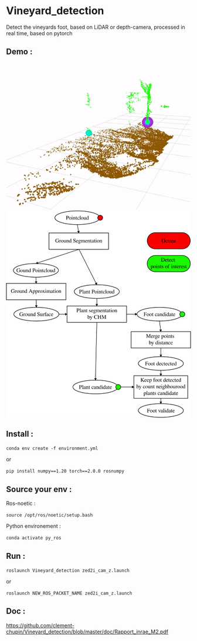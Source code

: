 # Vineyard_detection
Detect the vineyards foot, based on LiDAR or depth-camera, processed in real time, based on pytorch

## Demo :

![](https://github.com/clement-chupin/Vineyard_detection/blob/master/images/demo_2.gif)
![](https://github.com/clement-chupin/Vineyard_detection/blob/master/images/foot_detection_shema.png)



## Install :

`conda env create -f environment.yml`

or

`pip install numpy==1.20 torch==2.0.0 rosnumpy`

## Source your env :

Ros-noetic :

`source /opt/ros/noetic/setup.bash`

Python environement :

`conda activate py_ros`

## Run :

`roslaunch Vineyard_detection zed2i_cam_z.launch`

or

`roslaunch NEW_ROS_PACKET_NAME zed2i_cam_z.launch`

## Doc :

https://github.com/clement-chupin/Vineyard_detection/blob/master/doc/Rapport_inrae_M2.pdf
